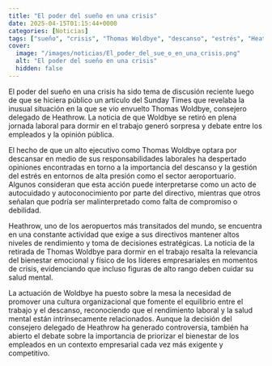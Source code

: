 ```yaml
---
title: "El poder del sueño en una crisis"
date: 2025-04-15T01:15:44+0000
categories: [Noticias]
tags: ["sueño", "crisis", "Thomas Woldbye", "descanso", "estrés", "Heathrow", "bienestar."]
cover:
  image: "/images/noticias/El_poder_del_sue_o_en_una_crisis.png"
  alt: "El poder del sueño en una crisis"
  hidden: false
---
```


El poder del sueño en una crisis ha sido tema de discusión reciente luego de que se hiciera público un artículo del Sunday Times que revelaba la inusual situación en la que se vio envuelto Thomas Woldbye, consejero delegado de Heathrow. La noticia de que Woldbye se retiró en plena jornada laboral para dormir en el trabajo generó sorpresa y debate entre los empleados y la opinión pública. 

El hecho de que un alto ejecutivo como Thomas Woldbye optara por descansar en medio de sus responsabilidades laborales ha despertado opiniones encontradas en torno a la importancia del descanso y la gestión del estrés en entornos de alta presión como el sector aeroportuario. Algunos consideran que esta acción puede interpretarse como un acto de autocuidado y autoconocimiento por parte del directivo, mientras que otros señalan que podría ser malinterpretado como falta de compromiso o debilidad.

Heathrow, uno de los aeropuertos más transitados del mundo, se encuentra en una constante actividad que exige a sus directivos mantener altos niveles de rendimiento y toma de decisiones estratégicas. La noticia de la retirada de Thomas Woldbye para dormir en el trabajo resalta la relevancia del bienestar emocional y físico de los líderes empresariales en momentos de crisis, evidenciando que incluso figuras de alto rango deben cuidar su salud mental.

La actuación de Woldbye ha puesto sobre la mesa la necesidad de promover una cultura organizacional que fomente el equilibrio entre el trabajo y el descanso, reconociendo que el rendimiento laboral y la salud mental están intrínsecamente relacionados. Aunque la decisión del consejero delegado de Heathrow ha generado controversia, también ha abierto el debate sobre la importancia de priorizar el bienestar de los empleados en un contexto empresarial cada vez más exigente y competitivo.
